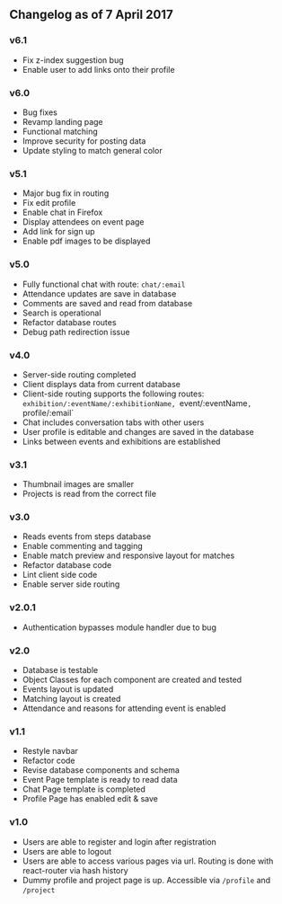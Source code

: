 ## Changelog as of 7 April 2017

### v6.1
* Fix z-index suggestion bug
* Enable user to add links onto their profile

### v6.0
* Bug fixes
* Revamp landing page
* Functional matching
* Improve security for posting data
* Update styling to match general color

### v5.1
* Major bug fix in routing
* Fix edit profile
* Enable chat in Firefox
* Display attendees on event page
* Add link for sign up
* Enable pdf images to be displayed

### v5.0
* Fully functional chat with route: `chat/:email`
* Attendance updates are save in database
* Comments are saved and read from database
* Search is operational
* Refactor database routes
* Debug path redirection issue

### v4.0
* Server-side routing completed
* Client displays data from current database
* Client-side routing supports the following routes: `exhibition/:eventName/:exhibitionName, `event/:eventName`, `profile/:email`
* Chat includes conversation tabs with other users
* User profile is editable and changes are saved in the database
* Links between events and exhibitions are established

### v3.1
* Thumbnail images are smaller
* Projects is read from the correct file

### v3.0
* Reads events from steps database
* Enable commenting and tagging
* Enable match preview and responsive layout for matches
* Refactor database code
* Lint client side code
* Enable server side routing

### v2.0.1
* Authentication bypasses module handler due to bug

### v2.0
* Database is testable
* Object Classes for each component are created and tested
* Events layout is updated
* Matching layout is created
* Attendance and reasons for attending event is enabled

### v1.1
* Restyle navbar
* Refactor code
* Revise database components and schema
* Event Page template is ready to read data
* Chat Page template is completed
* Profile Page has enabled edit & save

### v1.0
* Users are able to register and login after registration
* Users are able to logout
* Users are able to access various pages via url. Routing is done with react-router via hash history
* Dummy profile and project page is up. Accessible via `/profile` and `/project`
